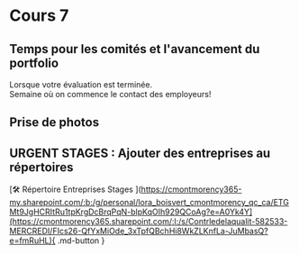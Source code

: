 # Cours 7

  
## Temps pour les comités et l'avancement du portfolio
Lorsque votre évaluation est terminée.    
Semaine où on commence le contact des employeurs!


## Prise de photos


## URGENT STAGES : Ajouter des entreprises au répertoires
[🛠️ Répertoire Entreprises Stages ](https://cmontmorency365-my.sharepoint.com/:b:/g/personal/lora_boisvert_cmontmorency_qc_ca/ETGMt9JgHCRItRu1tpKrgDcBrqPqN-blpKqOIh929QCoAg?e=A0Yk4Y](https://cmontmorency365.sharepoint.com/:l:/s/Contrledelaqualit-582533-MERCREDI/FIcs26-QfYxMiOde_3xTpfQBchHi8WkZLKnfLa-JuMbasQ?e=fmRuHL){ .md-button }   
